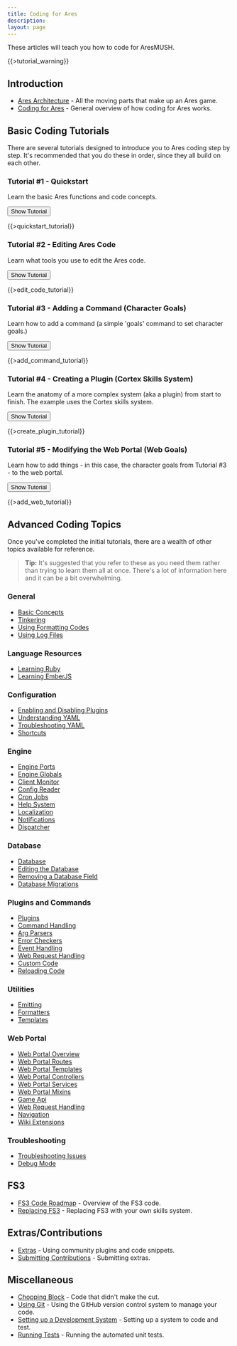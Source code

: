 ```yaml
---
title: Coding for Ares
description:
layout: page
---
```


These articles will teach you how to code for AresMUSH.   

{{>tutorial_warning}}

## Introduction

* [Ares Architecture](/tutorials/code/architecture) - All the moving parts that make up an Ares game.
* [Coding for Ares](/tutorials/code/overview) - General overview of how coding for Ares works.

## Basic Coding Tutorials

There are several tutorials designed to introduce you to Ares coding step by step.  It's recommended that you do these in order, since they all build on each other.

### Tutorial #1 - Quickstart

Learn the basic Ares functions and code concepts.

<button data-toggle="collapse" data-target="#quickstart" class="btn btn-info">Show Tutorial</button>

<div id="quickstart" class="collapse">
{{>quickstart_tutorial}}
</div>

### Tutorial #2 - Editing Ares Code

Learn what tools you use to edit the Ares code.

<button data-toggle="collapse" data-target="#edit-code" class="btn btn-info">Show Tutorial</button>

<div id="edit-code" class="collapse">
{{>edit_code_tutorial}}
</div>

### Tutorial #3 - Adding a Command (Character Goals)

Learn how to add a command (a simple 'goals' command to set character goals.)

<button data-toggle="collapse" data-target="#add-cmd" class="btn btn-info">Show Tutorial</button>

<div id="add-cmd" class="collapse">
{{>add_command_tutorial}}
</div>

### Tutorial #4 - Creating a Plugin (Cortex Skills System)

Learn the anatomy of a more complex system (aka a plugin) from start to finish.  The example uses the Cortex skills system.

<button data-toggle="collapse" data-target="#create-plugin" class="btn btn-info">Show Tutorial</button>

<div id="create-plugin" class="collapse">
{{>create_plugin_tutorial}}
</div>

### Tutorial #5 - Modifying the Web Portal (Web Goals)

Learn how to add things - in this case, the character goals from Tutorial #3 - to the web portal. 

<button data-toggle="collapse" data-target="#add-web" class="btn btn-info">Show Tutorial</button>

<div id="add-web" class="collapse">
{{>add_web_tutorial}}
</div>

## Advanced Coding Topics

Once you've completed the initial tutorials, there are a wealth of other topics available for reference. 

> <i class="fa fa-info-circle"></i> **Tip:** It's suggested that you refer to these as you need them rather than trying to learn them all at once.  There's a lot of information here and it can be a bit overwhelming.

### General

* [Basic Concepts](/tutorials/code/concepts)
* [Tinkering](/tutorials/code/tinker)
* [Using Formatting Codes](/tutorials/code/formatting)
* [Using Log Files](/tutorials/code/logs)

### Language Resources

* [Learning Ruby](/tutorials/code/ruby)
* [Learning EmberJS](/tutorials/code/ember)

### Configuration

* [Enabling and Disabling Plugins](/tutorials/config/plugins)
* [Understanding YAML](/tutorials/code/yaml)
* [Troubleshooting YAML](/tutorials/code/troubleshooting-yaml)
* [Shortcuts](/tutorials/code/shortcuts)

### Engine

* [Engine Ports](/tutorials/code/ports)
* [Engine Globals](/tutorials/code/globals)
* [Client Monitor](/tutorials/code/client-monitor)
* [Config Reader](/tutorials/code/config-reader)
* [Cron Jobs](/tutorials/code/cron)
* [Help System](/tutorials/code/help)
* [Localization](/tutorials/code/localization)
* [Notifications](/tutorials/code/notifications)
* [Dispatcher](/tutorials/code/dispatcher)

### Database

* [Database](/tutorials/code/database)
* [Editing the Database](/tutorials/code/edit-database)
* [Removing a Database Field](/tutorials/code/remove-field)
* [Database Migrations](/tutorials/code/db-imgration)

### Plugins and Commands

* [Plugins](/tutorials/code/plugins)
* [Command Handling](/tutorials/code/commands)
* [Arg Parsers](/tutorials/code/arg-parsers)
* [Error Checkers](/tutorials/code/error-checkers)
* [Event Handling](/tutorials/code/events)
* [Web Request Handling](/tutorials/code/web-requests)
* [Custom Code](/tutorials/code/custom)
* [Reloading Code](/tutorials/code/reload)

### Utilities

* [Emitting](/tutorials/code/emitting)
* [Formatters](/tutorials/code/formatters)
* [Templates](/tutorials/code/templates)

### Web Portal

* [Web Portal Overview](/tutorials/code/web-portal)
* [Web Portal Routes](/tutorials/code/web-routes)
* [Web Portal Templates](/tutorials/code/web-templates)
* [Web Portal Controllers](/tutorials/code/web-controllers)
* [Web Portal Services](/tutorials/code/web-services)
* [Web Portal Mixins](/tutorials/code/web-mixins)
* [Game Api](/tutorials/code/web-game-api)
* [Web Request Handling](/tutorials/code/web-requests)
* [Navigation](/tutorials/code/web-nav)
* [Wiki Extensions](/tutorials/code/wiki-extensions)

### Troubleshooting

* [Troubleshooting Issues](/tutorials/code/troubleshooting)
* [Debug Mode](/tutorials/code/debug-mode)

## FS3

* [FS3 Code Roadmap](/tutorials/code/fs3-roadmap) - Overview of the FS3 code.
* [Replacing FS3](/tutorials/code/replacing-fs3) - Replacing FS3 with your own skills system.

## Extras/Contributions

* [Extras](/tutorials/code/extras) - Using community plugins and code snippets.
* [Submitting Contributions](/tutorials/code/extra-contribs) - Submitting extras.

## Miscellaneous

* [Chopping Block](/tutorials/code/chopping-block) - Code that didn't make the cut.
* [Using Git](/tutorials/code/git) - Using the GitHub version control system to manage your code.
* [Setting up a Development System](/tutorials/code/dev-tools) - Setting up a system to code and test.
* [Running Tests](/tutorials/code/tests) - Running the automated unit tests.
